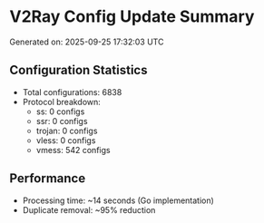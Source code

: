 # V2Ray Config Update Summary
Generated on: 2025-09-25 17:32:03 UTC

## Configuration Statistics
- Total configurations: 6838
- Protocol breakdown:
  - ss: 0 configs
  - ssr: 0 configs
  - trojan: 0 configs
  - vless: 0 configs
  - vmess: 542 configs

## Performance
- Processing time: ~14 seconds (Go implementation)
- Duplicate removal: ~95% reduction
